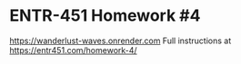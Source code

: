 # ENTR-451 Homework #4
https://wanderlust-waves.onrender.com
Full instructions at https://entr451.com/homework-4/